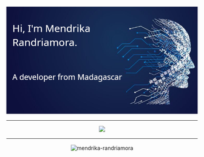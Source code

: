 <p align="center">
  <img src="./_dev.png" alt="Profile photo" width="700" />
</p>

---

<p align="center">
  <a href="https://skillicons.dev">
    <img src="https://skillicons.dev/icons?i=git,php,html,css,js,laravel,bootstrap,python,flask,mysql,postgres,sqlite,mongo,rust,vscode,mint,obsidian&perline=10" />
  </a>
</p>

---

<p align="center"><img align="center" src="https://github-readme-stats.vercel.app/api/top-langs?username=mendrika-randriamora&show_icons=true&locale=en&layout=compact" alt="mendrika-randriamora" /></p>

<!--p align="center">&nbsp;<img align="center" src="https://github-readme-stats.vercel.app/api?username=mendrika-randriamora&show_icons=true&locale=en" alt="mendrika-randriamora" /></p-->
